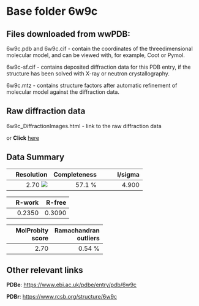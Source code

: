 # Base folder 6w9c

## Files downloaded from wwPDB:

6w9c.pdb and 6w9c.cif - contain the coordinates of the threedimensional molecular model, and can be viewed with, for example, Coot or Pymol.

6w9c-sf.cif - contains deposited diffraction data for this PDB entry, if the structure has been solved with X-ray or neutron crystallography.

6w9c.mtz - contains structure factors after automatic refinement of molecular model against the diffraction data.

## Raw diffraction data

6w9c_DiffractionImages.html - link to the raw diffraction data 

or **Click** [here](https://doi.org/10.18430/m36w9c) 

## Data Summary
|   | Resolution | Completeness| I/sigma |
|---|-------------:|----------------:|--------------:|
|   |2.70 <img src="https://latex.codecogs.com/svg.latex?{\mbox{\normalfont\AA}}"/>|57.1  %|<img width=50/>4.900|

|   | **R-work**| **R-free**   
|---|-------------:|----------------:|           
||0.2350|0.3090|

|   |**MolProbity<br>score**| **Ramachandran<br>outliers** 
|---|-------------:|----------------:|
||2.70|0.54 %|

## Other relevant links 
**PDBe**:  https://www.ebi.ac.uk/pdbe/entry/pdb/6w9c
 
**PDBr**: https://www.rcsb.org/structure/6w9c 

